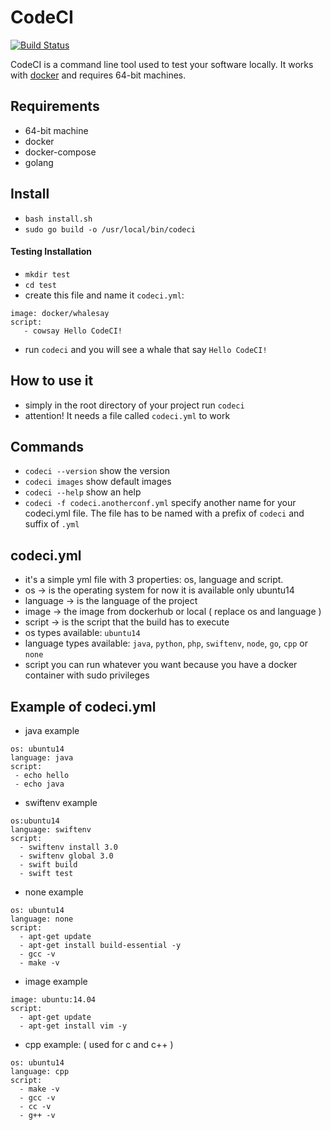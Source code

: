 # CodeCI #

[![Build Status](https://travis-ci.org/itjustworksteam/codeci.svg?branch=master)](https://travis-ci.org/itjustworksteam/codeci)

CodeCI is a command line tool used to test your software locally. It works with [docker](http://www.docker.com/) and requires 64-bit machines.

## Requirements ##

* 64-bit machine
* docker
* docker-compose
* golang

## Install ##

* ```bash install.sh```
* ```sudo go build -o /usr/local/bin/codeci```

#### Testing Installation ####

* ```mkdir test```
* ```cd test```
* create this file and name it ```codeci.yml```:
```
image: docker/whalesay
script:
   - cowsay Hello CodeCI!
```
* run ```codeci``` and you will see a whale that say ```Hello CodeCI!```


## How to use it ##

* simply in the root directory of your project run ```codeci```
* attention! It needs a file called ```codeci.yml``` to work

## Commands ##

* ```codeci --version``` show the version
* ```codeci images``` show default images
* ```codeci --help``` show an help
* ```codeci -f codeci.anotherconf.yml``` specify another name for your codeci.yml file. The file has to be named with a prefix of ```codeci``` and suffix of ```.yml```

## codeci.yml ###

* it's a simple yml file with 3 properties: os, language and script.
* os -> is the operating system for now it is available only ubuntu14
* language -> is the language of the project
* image -> the image from dockerhub or local ( replace os and language )
* script -> is the script that the build has to execute
* os types available: ```ubuntu14```
* language types available: ```java```, ```python```, ```php```, ```swiftenv```, ```node```, ```go```, ```cpp``` or ```none```
* script you can run whatever you want because you have a docker container with sudo privileges

## Example of codeci.yml ##

* java example
```
os: ubuntu14
language: java
script:
 - echo hello
 - echo java
```

* swiftenv example
```
os:ubuntu14
language: swiftenv
script:
  - swiftenv install 3.0
  - swiftenv global 3.0
  - swift build
  - swift test
```

* none example
```
os: ubuntu14
language: none
script:
  - apt-get update
  - apt-get install build-essential -y
  - gcc -v
  - make -v
```
* image example
```
image: ubuntu:14.04
script:
  - apt-get update
  - apt-get install vim -y
```

* cpp example: ( used for c and c++ )
```
os: ubuntu14
language: cpp
script:
  - make -v
  - gcc -v
  - cc -v
  - g++ -v
```
